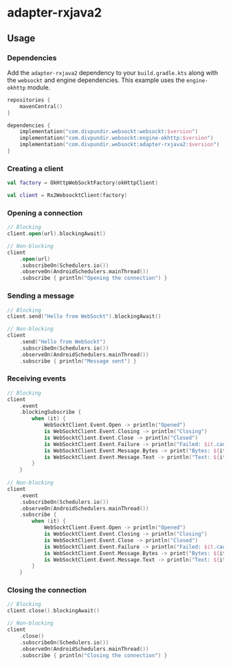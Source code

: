 # adapter-rxjava2

## Usage

### Dependencies

Add the `adapter-rxjava2` dependency to your `build.gradle.kts` along with the `websockt` and engine dependencies. This
example uses the `engine-okhttp` module.

```kotlin
repositories {
    mavenCentral()
}

dependencies {
    implementation("com.divpundir.websockt:websockt:$version")
    implementation("com.divpundir.websockt:engine-okhttp:$version")
    implementation("com.divpundir.websockt:adapter-rxjava2:$version")
}
```

### Creating a client

```kotlin
val factory = OkHttpWebSocktFactory(okHttpClient)

val client = Rx2WebsocktClient(factory)
```

### Opening a connection

```kotlin
// Blocking
client.open(url).blockingAwait()

// Non-blocking
client
    .open(url)
    .subscribeOn(Schedulers.io())
    .observeOn(AndroidSchedulers.mainThread())
    .subscribe { println("Opening the connection") }
```

### Sending a message

```kotlin
// Blocking
client.send("Hello from WebSockt").blockingAwait()

// Non-blocking
client
    .send("Hello from WebSockt")
    .subscribeOn(Schedulers.io())
    .observeOn(AndroidSchedulers.mainThread())
    .subscribe { println("Message sent") }
```

### Receiving events

```kotlin
// Blocking
client
    .event
    .blockingSubscribe {
        when (it) {
            WebSocktClient.Event.Open -> println("Opened")
            is WebSocktClient.Event.Closing -> println("Closing")
            is WebSocktClient.Event.Close -> println("Closed")
            is WebSocktClient.Event.Failure -> println("Failed: $it.cause")
            is WebSocktClient.Event.Message.Bytes -> print("Bytes: ${it.payload}")
            is WebSocktClient.Event.Message.Text -> println("Text: ${it.payload}")
        }
    }
    
// Non-blocking
client
    .event
    .subscribeOn(Schedulers.io())
    .observeOn(AndroidSchedulers.mainThread())
    .subscribe {
        when (it) {
            WebSocktClient.Event.Open -> println("Opened")
            is WebSocktClient.Event.Closing -> println("Closing")
            is WebSocktClient.Event.Close -> println("Closed")
            is WebSocktClient.Event.Failure -> println("Failed: $it.cause")
            is WebSocktClient.Event.Message.Bytes -> print("Bytes: ${it.payload}")
            is WebSocktClient.Event.Message.Text -> println("Text: ${it.payload}")
        }
    }
```

### Closing the connection

```kotlin
// Blocking
client.close().blockingAwait()

// Non-blocking
client
    .close()
    .subscribeOn(Schedulers.io())
    .observeOn(AndroidSchedulers.mainThread())
    .subscribe { println("Closing the connection") }
```
